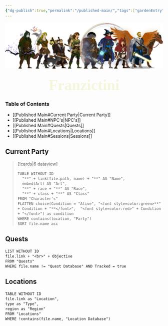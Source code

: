 ```yaml
---
{"dg-publish":true,"permalink":"/published-main/","tags":["gardenEntry"]}
---
```



![Bad Company.png](/img/user/Attachments/Bad%20Company.png)
<font size="10px" style="font-family: Segoe Print" color=beige><center>**Franzictini**</center></font>
### Table of Contents

- [[Published Main#Current Party\|Current Party]]
- [[Published Main#NPC's\|NPC's]]
- [[Published Main#Quests\|Quests]]
- [[Published Main#Locations\|Locations]]
- [[Published Main#Sessions\|Sessions]]

## Current Party
>[!cards|6 dataview] 
>``` dataview
>TABLE WITHOUT ID
>	"**" + link(file.path, name) + "**" AS "Name",
>	embed(Art) AS "Art",
>	"**" + race + "**" AS "Race",
>	"**" + class + "**" AS "Class"
>FROM "Character's"
>FLATTEN choice(Condition = "Alive", "<font style=color:green>**" + Condition + "**</font>",  "<font style=color:red>" + Condition + "</font>") as condition
>WHERE contains(location, "Party")
>SORT file.name asc

## Quests

``` dataview
LIST WITHOUT ID
file.link + "<br>" + Objective 
FROM "Quests" 
WHERE file.name != "Quest Database" AND Tracked = true
```

## Locations

``` dataview
TABLE WITHOUT ID
file.link as "Location",
type as "Type",
region as "Region"
FROM "Locations"
WHERE !contains(file.name, "Location Database")
```